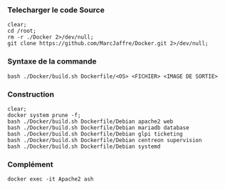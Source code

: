 ### Telecharger le code Source 
```
clear;
cd /root;
rm -r ./Docker 2>/dev/null;
git clone https://github.com/MarcJaffre/Docker.git 2>/dev/null;
```

### Syntaxe de la commande
```
bash ./Docker/build.sh Dockerfile/<OS> <FICHIER> <IMAGE DE SORTIE>
```

### Construction
```
clear;
docker system prune -f;
bash ./Docker/build.sh Dockerfile/Debian apache2 web
bash ./Docker/build.sh Dockerfile/Debian mariadb database
bash ./Docker/build.sh Dockerfile/Debian glpi ticketing
bash ./Docker/build.sh Dockerfile/Debian centreon supervision
bash ./Docker/build.sh Dockerfile/Debian systemd
```

### Complément
```
docker exec -it Apache2 ash
```
